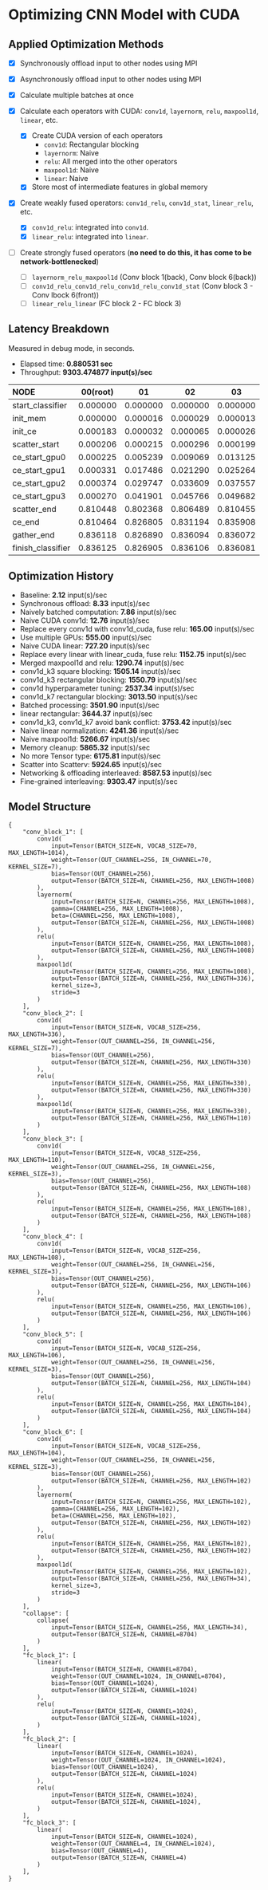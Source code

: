 # Optimizing CNN Model with CUDA

## Applied Optimization Methods

- [x] Synchronously offload input to other nodes using MPI

- [x] Asynchronously offload input to other nodes using MPI

- [x] Calculate multiple batches at once

- [x] Calculate each operators with CUDA: `conv1d`, `layernorm`, `relu`, `maxpool1d`, `linear`, etc.
    - [x] Create CUDA version of each operators
        - `conv1d`: Rectangular blocking
        - `layernorm`: Naive
        - `relu`: All merged into the other operators
        - `maxpool1d`: Naive
        - `linear`: Naive
    - [x] Store most of intermediate features in global memory

- [x] Create weakly fused operators: `conv1d_relu`, `conv1d_stat`, `linear_relu`, etc.
    - [x] `conv1d_relu`: integrated into `conv1d`.
    - [x] `linear_relu`: integrated into `linear`.

- [ ] Create strongly fused operators (**no need to do this, it has come to be network-bottlenecked**)
    - [ ] `layernorm_relu_maxpool1d` (Conv block 1(back), Conv block 6(back))
    - [ ] `conv1d_relu_conv1d_relu_conv1d_relu_conv1d_stat` (Conv block 3 - Conv lbock 6(front))
    - [ ] `linear_relu_linear` (FC block 2 - FC block 3)

## Latency Breakdown

Measured in debug mode, in seconds.

- Elapsed time: **0.880531 sec**
- Throughput: **9303.474877 input(s)/sec**

| NODE              | 00(root) | 01       | 02       | 03       |
|:------------------|:--------:|:--------:|:--------:|:--------:|
| start_classifier  | 0.000000 | 0.000000 | 0.000000 | 0.000000 |
| init_mem          | 0.000000 | 0.000016 | 0.000029 | 0.000013 |
| init_ce           | 0.000183 | 0.000032 | 0.000065 | 0.000026 |
| scatter_start     | 0.000206 | 0.000215 | 0.000296 | 0.000199 |
| ce_start_gpu0     | 0.000225 | 0.005239 | 0.009069 | 0.013125 |
| ce_start_gpu1     | 0.000331 | 0.017486 | 0.021290 | 0.025264 |
| ce_start_gpu2     | 0.000374 | 0.029747 | 0.033609 | 0.037557 |
| ce_start_gpu3     | 0.000270 | 0.041901 | 0.045766 | 0.049682 |
| scatter_end       | 0.810448 | 0.802368 | 0.806489 | 0.810455 |
| ce_end            | 0.810464 | 0.826805 | 0.831194 | 0.835908 |
| gather_end        | 0.836118 | 0.826890 | 0.836094 | 0.836072 |
| finish_classifier | 0.836125 | 0.826905 | 0.836106 | 0.836081 |


## Optimization History
- Baseline: **2.12** input(s)/sec
- Synchronous offload: **8.33** input(s)/sec
- Naively batched computation: **7.86** input(s)/sec
- Naive CUDA conv1d: **12.76** input(s)/sec
- Replace every conv1d with conv1d_cuda, fuse relu: **165.00** input(s)/sec
- Use multiple GPUs: **555.00** input(s)/sec
- Naive CUDA linear: **727.20** input(s)/sec
- Replace every linear with linear_cuda, fuse relu: **1152.75** input(s)/sec
- Merged maxpool1d and relu: **1290.74** input(s)/sec
- conv1d_k3 square blocking: **1505.14** input(s)/sec
- conv1d_k3 rectangular blocking: **1550.79** input(s)/sec
- conv1d hyperparameter tuning: **2537.34** input(s)/sec
- conv1d_k7 rectangular blocking: **3013.50** input(s)/sec
- Batched processing: **3501.90** input(s)/sec
- linear rectangular: **3644.37** input(s)/sec
- conv1d_k3, conv1d_k7 avoid bank conflict: **3753.42** input(s)/sec
- Naive linear normalization: **4241.36** input(s)/sec
- Naive maxpool1d: **5266.67** input(s)/sec
- Memory cleanup: **5865.32** input(s)/sec
- No more Tensor type: **6175.81** input(s)/sec
- Scatter into Scatterv: **5924.65** input(s)/sec
- Networking & offloading interleaved: **8587.53** input(s)/sec
- Fine-grained interleaving: **9303.47** input(s)/sec

## Model Structure

```
{
    "conv_block_1": [
        conv1d(
            input=Tensor(BATCH_SIZE=N, VOCAB_SIZE=70, MAX_LENGTH=1014),
            weight=Tensor(OUT_CHANNEL=256, IN_CHANNEL=70, KERNEL_SIZE=7),
            bias=Tensor(OUT_CHANNEL=256),
            output=Tensor(BATCH_SIZE=N, CHANNEL=256, MAX_LENGTH=1008)
        ),
        layernorm(
            input=Tensor(BATCH_SIZE=N, CHANNEL=256, MAX_LENGTH=1008),
            gamma=(CHANNEL=256, MAX_LENGTH=1008),
            beta=(CHANNEL=256, MAX_LENGTH=1008),
            output=Tensor(BATCH_SIZE=N, CHANNEL=256, MAX_LENGTH=1008)
        ),
        relu(
            input=Tensor(BATCH_SIZE=N, CHANNEL=256, MAX_LENGTH=1008),
            output=Tensor(BATCH_SIZE=N, CHANNEL=256, MAX_LENGTH=1008)
        ),
        maxpool1d(
            input=Tensor(BATCH_SIZE=N, CHANNEL=256, MAX_LENGTH=1008),
            output=Tensor(BATCH_SIZE=N, CHANNEL=256, MAX_LENGTH=336),
            kernel_size=3,
            stride=3
        )
    ],
    "conv_block_2": [
        conv1d(
            input=Tensor(BATCH_SIZE=N, VOCAB_SIZE=256, MAX_LENGTH=336),
            weight=Tensor(OUT_CHANNEL=256, IN_CHANNEL=256, KERNEL_SIZE=7),
            bias=Tensor(OUT_CHANNEL=256),
            output=Tensor(BATCH_SIZE=N, CHANNEL=256, MAX_LENGTH=330)
        ),
        relu(
            input=Tensor(BATCH_SIZE=N, CHANNEL=256, MAX_LENGTH=330),
            output=Tensor(BATCH_SIZE=N, CHANNEL=256, MAX_LENGTH=330)
        ),
        maxpool1d(
            input=Tensor(BATCH_SIZE=N, CHANNEL=256, MAX_LENGTH=330),
            output=Tensor(BATCH_SIZE=N, CHANNEL=256, MAX_LENGTH=110)
        )
    ],
    "conv_block_3": [
        conv1d(
            input=Tensor(BATCH_SIZE=N, VOCAB_SIZE=256, MAX_LENGTH=110),
            weight=Tensor(OUT_CHANNEL=256, IN_CHANNEL=256, KERNEL_SIZE=3),
            bias=Tensor(OUT_CHANNEL=256),
            output=Tensor(BATCH_SIZE=N, CHANNEL=256, MAX_LENGTH=108)
        ),
        relu(
            input=Tensor(BATCH_SIZE=N, CHANNEL=256, MAX_LENGTH=108),
            output=Tensor(BATCH_SIZE=N, CHANNEL=256, MAX_LENGTH=108)
        )
    ],
    "conv_block_4": [
        conv1d(
            input=Tensor(BATCH_SIZE=N, VOCAB_SIZE=256, MAX_LENGTH=108),
            weight=Tensor(OUT_CHANNEL=256, IN_CHANNEL=256, KERNEL_SIZE=3),
            bias=Tensor(OUT_CHANNEL=256),
            output=Tensor(BATCH_SIZE=N, CHANNEL=256, MAX_LENGTH=106)
        ),
        relu(
            input=Tensor(BATCH_SIZE=N, CHANNEL=256, MAX_LENGTH=106),
            output=Tensor(BATCH_SIZE=N, CHANNEL=256, MAX_LENGTH=106)
        )
    ],
    "conv_block_5": [
        conv1d(
            input=Tensor(BATCH_SIZE=N, VOCAB_SIZE=256, MAX_LENGTH=106),
            weight=Tensor(OUT_CHANNEL=256, IN_CHANNEL=256, KERNEL_SIZE=3),
            bias=Tensor(OUT_CHANNEL=256),
            output=Tensor(BATCH_SIZE=N, CHANNEL=256, MAX_LENGTH=104)
        ),
        relu(
            input=Tensor(BATCH_SIZE=N, CHANNEL=256, MAX_LENGTH=104),
            output=Tensor(BATCH_SIZE=N, CHANNEL=256, MAX_LENGTH=104)
        )
    ],
    "conv_block_6": [
        conv1d(
            input=Tensor(BATCH_SIZE=N, VOCAB_SIZE=256, MAX_LENGTH=104),
            weight=Tensor(OUT_CHANNEL=256, IN_CHANNEL=256, KERNEL_SIZE=3),
            bias=Tensor(OUT_CHANNEL=256),
            output=Tensor(BATCH_SIZE=N, CHANNEL=256, MAX_LENGTH=102)
        ),
        layernorm(
            input=Tensor(BATCH_SIZE=N, CHANNEL=256, MAX_LENGTH=102),
            gamma=(CHANNEL=256, MAX_LENGTH=102),
            beta=(CHANNEL=256, MAX_LENGTH=102),
            output=Tensor(BATCH_SIZE=N, CHANNEL=256, MAX_LENGTH=102)
        ),
        relu(
            input=Tensor(BATCH_SIZE=N, CHANNEL=256, MAX_LENGTH=102),
            output=Tensor(BATCH_SIZE=N, CHANNEL=256, MAX_LENGTH=102)
        ),
        maxpool1d(
            input=Tensor(BATCH_SIZE=N, CHANNEL=256, MAX_LENGTH=102),
            output=Tensor(BATCH_SIZE=N, CHANNEL=256, MAX_LENGTH=34),
            kernel_size=3,
            stride=3
        )
    ],
    "collapse": [
        collapse(
            input=Tensor(BATCH_SIZE=N, CHANNEL=256, MAX_LENGTH=34),
            output=Tensor(BATCH_SIZE=N, CHANNEL=8704)
        )
    ],
    "fc_block_1": [
        linear(
            input=Tensor(BATCH_SIZE=N, CHANNEL=8704),
            weight=Tensor(OUT_CHANNEL=1024, IN_CHANNEL=8704),
            bias=Tensor(OUT_CHANNEL=1024),
            output=Tensor(BATCH_SIZE=N, CHANNEL=1024)
        ),
        relu(
            input=Tensor(BATCH_SIZE=N, CHANNEL=1024),
            output=Tensor(BATCH_SIZE=N, CHANNEL=1024),
        )
    ],
    "fc_block_2": [
        linear(
            input=Tensor(BATCH_SIZE=N, CHANNEL=1024),
            weight=Tensor(OUT_CHANNEL=1024, IN_CHANNEL=1024),
            bias=Tensor(OUT_CHANNEL=1024),
            output=Tensor(BATCH_SIZE=N, CHANNEL=1024)
        ),
        relu(
            input=Tensor(BATCH_SIZE=N, CHANNEL=1024),
            output=Tensor(BATCH_SIZE=N, CHANNEL=1024),
        )
    ],
    "fc_block_3": [
        linear(
            input=Tensor(BATCH_SIZE=N, CHANNEL=1024),
            weight=Tensor(OUT_CHANNEL=4, IN_CHANNEL=1024),
            bias=Tensor(OUT_CHANNEL=4),
            output=Tensor(BATCH_SIZE=N, CHANNEL=4)
        )
    ],
}
```